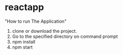 # reactapp
"How to run The Application"

1) clone or download the project.
2) Go to the specified directory on command prompt
3) npm install
4) npm start

